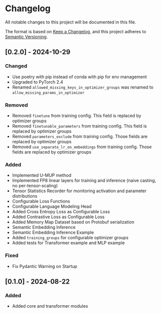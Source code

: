 # Changelog
All notable changes to this project will be documented in this file.

The format is based on [Keep a Changelog](https://keepachangelog.com/en/1.0.0/),
and this project adheres to [Semantic Versioning](https://semver.org/spec/v2.0.0.html).

## [0.2.0] - 2024-10-29

### Changed
- Use poetry with pip instead of conda with pip for env management
- Upgraded to PyTorch 2.4
- Renamed `allowed_missing_keys_in_optimizer_groups` was renamed to `allow_missing_params_in_optimizer`

### Removed
- Removed `finetune` from training config. This field is replaced by optimizer groups
- Removed `finetunable_parameters` from training config. This field is replaced by optimizer groups
- Removed `parameters_exclude` from training config. Those fields are replaced by optimizer groups
- Removed `use_separate_lr_on_embeddings` from training config. Those fields are replaced by optimizer groups

### Added
- Implemented U-MUP method
- Implemented FP8 linear layers for training and inference (naive casting, no per-tensor-scaling)
- Tensor Statistics Recorder for monitoring activation and parameter distributions
- Configurable Loss Functions
- Configurable Language Modeling Head
- Added Cross Entropy Loss as Configurable Loss
- Added Contrastive Loss as Configurable Loss
- Added Memory Map Dataset based on Protobuf serialization
- Semantic Embedding Inference
- Semantic Embedding Inference Example
- Added `training_groups` for configurable optimizer groups
- Added tests for Transformer example and MLP example

### Fixed
- Fix Pydantic Warning on Startup


## [0.1.0] - 2024-08-22

### Added
- Added core and transformer modules
